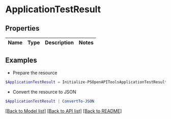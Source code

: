 # ApplicationTestResult
## Properties

Name | Type | Description | Notes
------------ | ------------- | ------------- | -------------

## Examples

- Prepare the resource
```powershell
$ApplicationTestResult = Initialize-PSOpenAPIToolsApplicationTestResult 
```

- Convert the resource to JSON
```powershell
$ApplicationTestResult | ConvertTo-JSON
```

[[Back to Model list]](../README.md#documentation-for-models) [[Back to API list]](../README.md#documentation-for-api-endpoints) [[Back to README]](../README.md)

